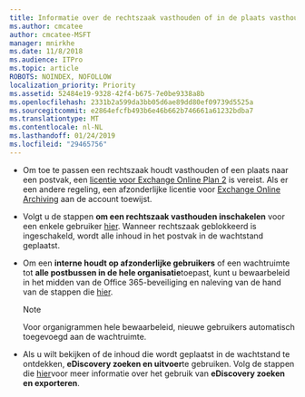 ```yaml
---
title: Informatie over de rechtszaak vasthouden of in de plaats vasthouden
ms.author: cmcatee
author: cmcatee-MSFT
manager: mnirkhe
ms.date: 11/8/2018
ms.audience: ITPro
ms.topic: article
ROBOTS: NOINDEX, NOFOLLOW
localization_priority: Priority
ms.assetid: 52484e19-9328-42f4-b675-7e0be9338a8b
ms.openlocfilehash: 2331b2a599da3bb05d6ae89dd80ef09739d5525a
ms.sourcegitcommit: e2864efcfb493b6e46b662b746661a61232bdba7
ms.translationtype: MT
ms.contentlocale: nl-NL
ms.lasthandoff: 01/24/2019
ms.locfileid: "29465756"
---
```

- Om toe te passen een rechtszaak houdt vasthouden of een plaats naar een postvak, een [licentie voor Exchange Online Plan 2](https://docs.microsoft.com/en-us/office365/servicedescriptions/office-365-platform-service-description/office-365-plan-options) is vereist. Als er een andere regeling, een afzonderlijke licentie voor [Exchange Online Archiving](https://docs.microsoft.com/en-us/office365/servicedescriptions/exchange-online-archiving-service-description/exchange-online-archiving-service-description) aan de account toewijst. 
    
- Volgt u de stappen **om een rechtszaak vasthouden inschakelen** voor een enkele gebruiker [hier](https://docs.microsoft.com/en-us/office365/SecurityCompliance/place-a-mailbox-on-litigation-hold). Wanneer rechtszaak geblokkeerd is ingeschakeld, wordt alle inhoud in het postvak in de wachtstand geplaatst.
    
- Om een **interne houdt op afzonderlijke gebruikers** of een wachtruimte tot **alle postbussen in de hele organisatie**toepast, kunt u bewaarbeleid in het midden van de Office 365-beveiliging en naleving van de hand van de stappen die [hier](https://docs.microsoft.com/en-us/Office365/securitycompliance/retention-policies ).
    
    > [!NOTE]
    > Voor organigrammen hele bewaarbeleid, nieuwe gebruikers automatisch toegevoegd aan de wachtruimte. 
  
- Als u wilt bekijken of de inhoud die wordt geplaatst in de wachtstand te ontdekken, **eDiscovery zoeken en uitvoer**te gebruiken. Volg de stappen die [hier](https://docs.microsoft.com/en-us/office365/securitycompliance/export-search-results)voor meer informatie over het gebruik van **eDiscovery zoeken en exporteren**.
    

